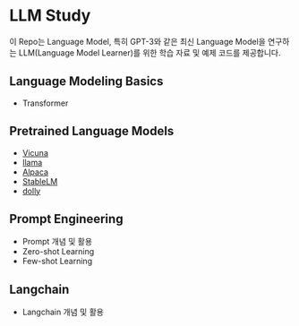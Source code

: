 # LLM Study

이 Repo는 Language Model, 특히 GPT-3와 같은 최신 Language Model을 연구하는 LLM(Language Model Learner)를 위한 학습 자료 및 예제 코드를 제공합니다.

## Language Modeling Basics

- Transformer

## Pretrained Language Models

- [Vicuna](https://github.com/lm-sys/FastChat)
- [llama](https://github.com/facebookresearch/llama)
- [Alpaca](https://github.com/tatsu-lab/stanford_alpaca)
- [StableLM](https://github.com/Stability-AI/StableLM)
- [dolly](https://github.com/databrickslabs/dolly)

## Prompt Engineering

- Prompt 개념 및 활용
- Zero-shot Learning
- Few-shot Learning

## Langchain

- Langchain 개념 및 활용
